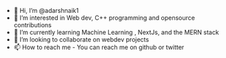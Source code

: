 - 👋 Hi, I’m @adarshnaik1
- 👀 I’m interested in Web dev, C++ programming and opensource contributions
- 🌱 I’m currently learning Machine Learning , NextJs, and the MERN stack
- 💞️ I’m looking to collaborate on webdev projects
- 📫 How to reach me - You can reach me on github or twitter

<!---
adarshnaik1/adarshnaik1 is a ✨ special ✨ repository because its `README.md` (this file) appears on your GitHub profile.
You can click the Preview link to take a look at your changes.
--->
